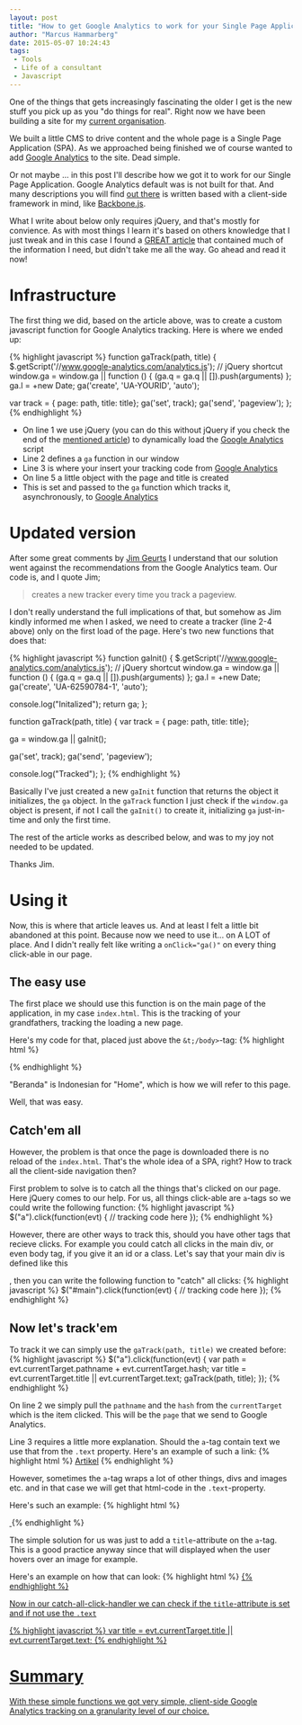 ```yaml
---
layout: post
title: "How to get Google Analytics to work for your Single Page Application"
author: "Marcus Hammarberg"
date: 2015-05-07 10:24:43
tags:
 - Tools
 - Life of a consultant
 - Javascript
---
```


One of the things that gets increasingly fascinating the older I get is the new stuff you pick up as you "do things for real". Right now we have been building a site for my [current organisation](http://ypkbksite.herokuapp.com).

We built a little CMS to drive content and the whole page is a Single Page Application (SPA). As we approached being finished we of course wanted to add [Google Analytics](http://google.com/analytics) to the site. Dead simple.

Or not maybe ... in this post I'll describe how we got it to work for our Single Page Application. Google Analytics default was is not built for that. And many descriptions you will find [out there](https://www.google.co.id/search?q=google+analytic+spa&oq=google+analytic+spa&aqs=chrome.0.69i59j69i64.5919j0j7&sourceid=chrome&es_sm=119&ie=UTF-8) is written based with a client-side framework in mind, like [Backbone.js](http://backbonejs.org). 

What I write about below only requires jQuery, and that's mostly for convience. 
<a name='more'></a>
As with most things I learn it's based on others knowledge that I just tweak and in this case I found a [GREAT article](https://mjau-mjau.com/blog/ajax-universal-analytics/) that contained much of the information I need, but didn't take me all the way. Go ahead and read it now!

# Infrastructure
The first thing we did, based on the article above, was to create a custom javascript function for Google Analytics tracking. Here is where we ended up:

{% highlight javascript %}
function gaTrack(path, title) {
$.getScript('//www.google-analytics.com/analytics.js'); // jQuery shortcut
  window.ga = window.ga || function () { (ga.q = ga.q || []).push(arguments) }; ga.l = +new Date;
  ga('create', 'UA-YOURID', 'auto');

  var track =  { page: path, title: title};
  ga('set', track);
  ga('send', 'pageview');
};
{% endhighlight %}

* On line 1 we use jQuery (you can do this without jQuery if you check the end of the [mentioned article](https://mjau-mjau.com/blog/ajax-universal-analytics/)) to dynamically load the [Google Analytics](http://google.com/analytics) script
* Line 2 defines a <code>ga</code> function in our window
* Line 3 is where your insert your tracking code from [Google Analytics](http://google.com/analytics)
* On line 5 a little object with the page and title is created
* This is set and passed to the <code>ga</code> function which tracks it, asynchronously, to [Google Analytics](http://google.com/analytics)

# Updated version
After some great comments by [Jim Geurts](https://twitter.com/jgeurts?lang=en) I understand that our solution went against the recommendations from the Google Analytics team. Our code is, and I quote Jim;

<blockquote>creates a new tracker every time you track a pageview.</blockquote>

I don't really understand the full implications of that, but somehow as Jim kindly informed me when I asked, we need to create a tracker (line 2-4 above) only on the first load of the page. Here's two new functions that does that:

{% highlight javascript  %}
function gaInit() {
  $.getScript('//www.google-analytics.com/analytics.js'); // jQuery shortcut
  window.ga = window.ga || function () { (ga.q = ga.q || []).push(arguments) }; ga.l = +new Date;
  ga('create', 'UA-62590784-1', 'auto');

  console.log("Initalized");
  return ga;
};

function gaTrack(path, title) {
  var track =  { page: path, title: title};

  ga = window.ga || gaInit();

  ga('set', track);
  ga('send', 'pageview');

  console.log("Tracked");
};
{% endhighlight %}

Basically I've just created a new <code>gaInit</code> function that returns the object it initializes, the <code>ga</code> object. In the <code>gaTrack</code> function I just check if the <code>window.ga</code> object is present, if not I call the <code>gaInit()</code> to create it, initializing <code>ga</code> just-in-time and only the first time. 

The rest of the article works as described below, and was to my joy not needed to be updated.

Thanks Jim. 

# Using it
Now, this is where that article leaves us. And at least I felt a little bit abandoned at this point. Because now we need to use it... on A LOT of place. And I didn't really felt like writing a <code>onClick="ga()"</code> on every thing click-able in our page.

## The easy use
The first place we should use this function is on the main page of the application, in my case <code>index.html</code>. This is the tracking of your grandfathers, tracking the loading a new page. 

Here's my code for that, placed just above the <code>&t;/body&gt;</code>-tag:
{% highlight html %}
	<script>
      gaTrack("/", "Beranda");
    </script>
</body>
{% endhighlight %}

"Beranda" is Indonesian for "Home", which is how we will refer to this page. 

Well, that was easy.

## Catch'em all
However, the problem is that once the page is downloaded there is no reload of the <code>index.html</code>. That's the whole idea of a SPA, right? How to track all the client-side navigation then? 

First problem to solve is to catch all the things that's clicked on our page. Here jQuery comes to our help. For us, all things click-able are <code>a</code>-tags so we could write the following function:
{% highlight javascript %}
$("a").click(function(evt) {
  // tracking code here
});
{% endhighlight %}

However, there are other ways to track this, should you have other tags that recieve clicks. For example you could catch all clicks in the main div, or even body tag, if you give it an id or a class. Let's say that your main div is defined like this <code><div id="main"></code>, then you can write the following function to "catch" all clicks:
{% highlight javascript %}
$("#main").click(function(evt) {
  // tracking code here
});
{% endhighlight %}
## Now let's track'em
To track it we can simply use the <code>gaTrack(path, title)</code> we created before:
{% highlight javascript %}
$("a").click(function(evt) {
  var path = evt.currentTarget.pathname + evt.currentTarget.hash;
  var title = evt.currentTarget.title || evt.currentTarget.text;
  gaTrack(path, title);
});
{% endhighlight %}

On line 2 we simply pull the <code>pathname</code> and the <code>hash</code> from the <code>currentTarget</code> which is the item clicked. This will be the <code>page</code> that we send to Google Analytics.

Line 3 requires a little more explanation. Should the <code>a</code>-tag contain text we use that from the <code>.text</code> property. Here's an example of such a link:
{% highlight html %}
<a class="page-scroll" href="#articles">Artikel</a>
{% endhighlight %}

However, sometimes the <code>a</code>-tag wraps a lot of other things, divs and images etc. and in that case we will get that html-code in the <code>.text</code>-property. 

Here's such an example:
{% highlight html %}
<a href="#article-{{ article.slug }}" class="modal-link" data-toggle="modal">
    <div class="list-item-hover">
        <div class="list-item-hover-content">
            <i class="fa fa-plus fa-3x"></i>
        </div>
    </div>
    <img src="{{ article.imgURL }}" class="img-responsive" alt="">
</a>
{% endhighlight %}

The simple solution for us was just to add a <code>title</code>-attribute on the <code>a</code>-tag. This is a good practice anyway since that will displayed when the user hovers over an image for example. 

Here's an example on how that can look:
{% highlight html %}
<a href="#article-{{ article.slug }}" title="{{ article.title }}" class="modal-link" data-toggle="modal">
{% endhighlight %}

Now in our catch-all-click-handler we can check if the <code>title</code>-attribute is set and if not use the <code>.text</code>

{% highlight javascript %}
var title = evt.currentTarget.title || evt.currentTarget.text;
{% endhighlight %}

# Summary
With these simple functions we got very simple, client-side Google Analytics tracking on a granularity level of our choice.